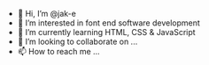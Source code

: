 - 👋 Hi, I’m @jak-e
- 👀 I’m interested in font end software development
- 🌱 I’m currently learning HTML, CSS & JavaScript 
- 💞️ I’m looking to collaborate on ...
- 📫 How to reach me ...

<!---
jak-e/jak-e is a ✨ special ✨ repository because its `README.md` (this file) appears on your GitHub profile.
You can click the Preview link to take a look at your changes.
--->
